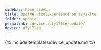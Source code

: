 ```yaml
---
sidebar: home_sidebar
title: Update PixelExperience on a7y17lte
folder: update
permalink: /devices/a7y17lte/update/
device: a7y17lte
---
```

{% include templates/device_update.md %}
